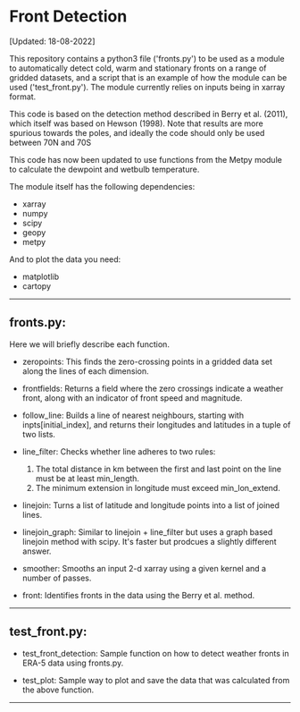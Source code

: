 # Front Detection

[Updated: 18-08-2022]

This repository contains a python3 file ('fronts.py') to be used as a module to automatically detect cold, warm and stationary fronts on a range of gridded datasets, and a script that is an example of how the module can be used ('test_front.py'). The module currently relies on inputs being in xarray format.

This code is based on the detection method described in Berry et al. (2011), which itself was based on Hewson (1998). Note that results are more spurious towards the poles, and ideally the code should only be used between 70N and 70S

This code has now been updated to use functions from the Metpy module to calculate the dewpoint and wetbulb temperature.

The module itself has the following dependencies:
- xarray
- numpy
- scipy
- geopy
- metpy

And to plot the data you need: 

- matplotlib
- cartopy

---
## fronts.py:

Here we will briefly describe each function.
- zeropoints: This finds the zero-crossing points in a gridded data set along the lines of each dimension.

- frontfields: Returns a field where the zero crossings indicate a weather front, along with an indicator of front speed and magnitude.

- follow_line: Builds a line of nearest neighbours, starting with inpts[initial_index], and returns their longitudes and latitudes in a tuple of two lists.

- line_filter: Checks whether line adheres to two rules:
    1. The total distance in km between the first and last point on the line must be at least min_length.
    2. The minimum extension in longitude must exceed min_lon_extend.    

- linejoin: Turns a list of latitude and longitude points into a list of joined lines.

- linejoin_graph: Similar to linejoin + line_filter but uses a graph based linejoin method with scipy. It's faster but prodcues a slightly different answer.

- smoother: Smooths an input 2-d xarray using a given kernel and a number of passes.

- front: Identifies fronts in the data using the Berry et al. method.

---
## test_front.py:

- test_front_detection: Sample function on how to detect weather fronts in ERA-5 data using fronts.py.

- test_plot: Sample way to plot and save the data that was calculated from the above function.

---